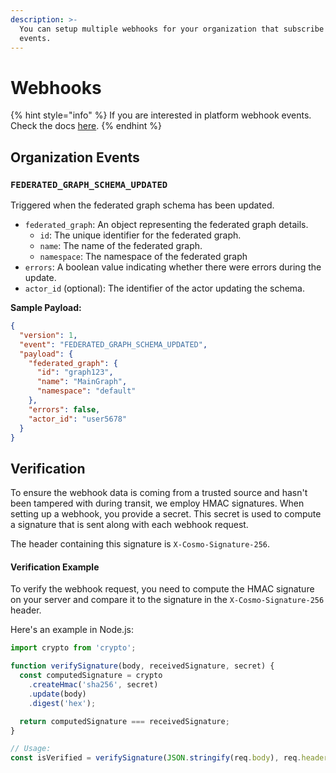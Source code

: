 ```yaml
---
description: >-
  You can setup multiple webhooks for your organization that subscribe to
  events.
---
```


# Webhooks

{% hint style="info" %}
If you are interested in platform webhook events. Check the docs [here](../../control-plane/webhooks.md).
{% endhint %}

## Organization Events

### `FEDERATED_GRAPH_SCHEMA_UPDATED`

Triggered when the federated graph schema has been updated.

* `federated_graph`: An object representing the federated graph details.
  * `id`: The unique identifier for the federated graph.
  * `name`: The name of the federated graph.
  * `namespace`: The namespace of the federated graph
* `errors`: A boolean value indicating whether there were errors during the update.
* `actor_id` (optional): The identifier of the actor updating the schema.

**Sample Payload:**

```json
{
  "version": 1,
  "event": "FEDERATED_GRAPH_SCHEMA_UPDATED",
  "payload": {
    "federated_graph": {
      "id": "graph123",
      "name": "MainGraph",
      "namespace": "default"
    },
    "errors": false,
    "actor_id": "user5678"
  }
}
```

## Verification

To ensure the webhook data is coming from a trusted source and hasn't been tampered with during transit, we employ HMAC signatures. When setting up a webhook, you provide a secret. This secret is used to compute a signature that is sent along with each webhook request.

The header containing this signature is `X-Cosmo-Signature-256`.

#### Verification Example

To verify the webhook request, you need to compute the HMAC signature on your server and compare it to the signature in the `X-Cosmo-Signature-256` header.

Here's an example in Node.js:

```javascript
import crypto from 'crypto';

function verifySignature(body, receivedSignature, secret) {
  const computedSignature = crypto
    .createHmac('sha256', secret)
    .update(body)
    .digest('hex');

  return computedSignature === receivedSignature;
}

// Usage:
const isVerified = verifySignature(JSON.stringify(req.body), req.headers['x-cosmo-signature-256'], YOUR_SECRET);
```
